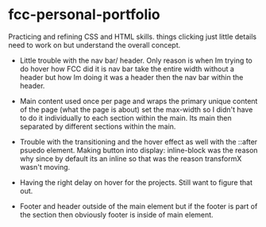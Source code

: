 # fcc-personal-portfolio
Practicing and refining CSS and HTML skills. things clicking just little details need to work on but understand the overall concept.

- Little trouble with the nav bar/ header. Only reason is when Im trying to do hover how FCC did it is nav bar take the entire width without a header but how Im doing it was a header then the nav bar within the header.
  
- Main content used once per page and wraps the primary unique content of the page (what the page is about) set the max-width so I didn't have to do it individually to each section within the main. Its main then separated by different sections within the main.
  
- Trouble with the transitioning and the hover effect as well with the ::after psuedo element. Making button into display: inline-block was the reason why since by default its an inline so that was the reason transformX wasn't moving.

- Having the right delay on hover for the projects. Still want to figure that out.


- Footer and header outside of the main element but if the footer is part of the section then obviously footer is inside of main element. 
